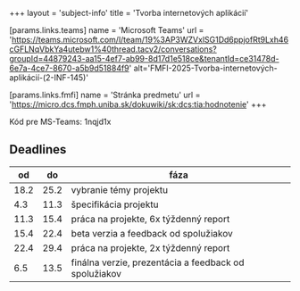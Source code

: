 +++
layout = 'subject-info'
title = 'Tvorba internetových aplikácií'

[params.links.teams]
name = 'Microsoft Teams'
url = 'https://teams.microsoft.com/l/team/19%3AP3WZVxlSG1Dd6ppjofRt9Lxh46cGFLNqVbkYa4utebw1%40thread.tacv2/conversations?groupId=44879243-aa15-4ef7-ab99-8d17d1e518ce&tenantId=ce31478d-6e7a-4ce7-8670-a5b9d51884f9'
alt='FMFI-2025-Tvorba-internetových-aplikácií-(2-INF-145)'

[params.links.fmfi]
name = 'Stránka predmetu'
url = 'https://micro.dcs.fmph.uniba.sk/dokuwiki/sk:dcs:tia:hodnotenie'
+++

Kód pre MS-Teams: 1nqjd1x

## Deadlines

|  od  |  do  | fáza |
| ---- | ---- | ----------------------------------- |
| 18.2 | 25.2 | vybranie témy projektu |
|  4.3 | 11.3 | špecifikácia projektu |
| 11.3 | 15.4 | práca na projekte, 6x týždenný report |
| 15.4 | 22.4 | beta verzia a feedback od spolužiakov |
| 22.4 | 29.4 | práca na projekte, 2x týždenný report |
|  6.5 | 13.5 | finálna verzie, prezentácia a feedback od spolužiakov |

